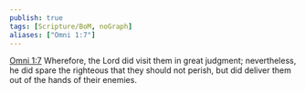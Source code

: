 ```yaml
---
publish: true
tags: [Scripture/BoM, noGraph]
aliases: ["Omni 1:7"]
---
```

[Omni 1:7](https://churchofjesuschrist.org/study/scriptures/bofm/omni/1?lang=eng&id=p7#p7) Wherefore, the Lord did visit them in great judgment; nevertheless, he did spare the righteous that they should not perish, but did deliver them out of the hands of their enemies.
